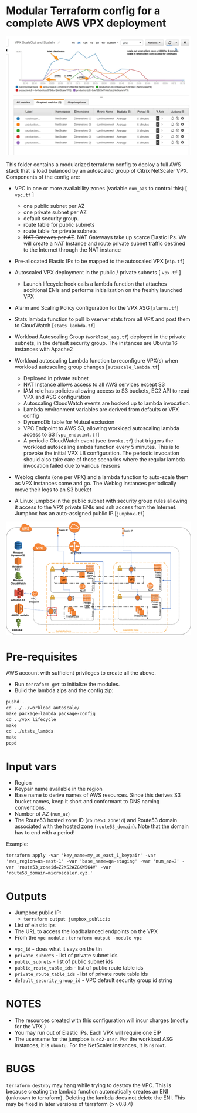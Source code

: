 # Modular Terraform config for a complete AWS VPX deployment

<img src="../../docs/vpx_scaleout_scalein.png" width="720"/>

This folder contains a modularized terraform config to deploy a full AWS stack that is load balanced by an autoscaled group of Citrix NetScaler VPX.
Components of the config are:

* VPC in one or more availability zones (variable `num_azs` to control this) [ `vpc.tf` ]
    - one public subnet per AZ
    - one private subnet  per AZ
    - default security group. 
    - route table for public subnets
    - route table for private subnets
    - ~~NAT Gateway per AZ~~. NAT Gateways take up scarce Elastic IPs. We will create a NAT Instance and route private subnet traffic destined to the Internet through the NAT instance

* Pre-allocated Elastic IPs to be mapped to the autoscaled VPX [`eip.tf`]
* Autoscaled VPX deployment in the public / private subnets  [ `vpx.tf` ]
    - Launch lifecycle hook calls a lambda function that attaches additional ENIs and performs initialization on the freshly launched VPX
* Alarm and Scaling Policy configuration for the VPX ASG [`alarms.tf`]
* Stats lambda function to pull lb vserver stats from all VPX and post them to CloudWatch [`stats_lambda.tf`]
* Workload Autoscaling Group (`workload_asg.tf`) deployed in the private subnets, in the default security group. The instances are Ubuntu 16 instances with Apache2
* Workload autoscaling Lambda function to reconfigure  VPX(s) when workload autoscaling group changes [`autoscale_lambda.tf`]
	- Deployed in private subnet 
	- NAT Instance allows access to all AWS services except S3
	- IAM role has policies allowing access to S3 buckets, EC2 API to read VPX and ASG configuration
	- Autoscaling CloudWatch events are hooked up to lambda invocation.
	- Lambda environment variables are derived from defaults or VPX config
	- DynamoDb table for Mutual exclusion
	- VPC Endpoint to AWS S3, allowing workload autoscaling lambda access to S3 [`vpc_endpoint.tf`]
	- A periodic CloudWatch event (see `invoke.tf`) that triggers the workload autoscaling ambda function every 5 minutes. This is to provoke the initial VPX LB configuration.  The periodic invocation should also take care of those scenarios where the regular lambda invocation failed due to various reasons 
* Weblog clients (one per VPX) and a lambda function to auto-scale them as VPX instances come and go. The Weblog instances periodically move their logs to an S3 bucket
* A Linux jumpbox in the public subnet with security group rules allowing it access to the VPX private ENIs and ssh access from the Internet. Jumpbox has an auto-assigned public IP.[`jumpbox.tf`]

<img src="../../docs/vpx_autoscale.png" width="720"/>

# Pre-requisites
AWS account with sufficient privileges to create all the above.
 
* Run `terraform get` to initialize the modules.
* Build the lambda zips and the config zip:


```
pushd .
cd ../../workload_autoscale/
make package-lambda package-config
cd ../vpx_lifecycle
make
cd ../stats_lambda
make
popd

```

# Input vars
* Region
* Keypair name available in the region 
* Base name to derive names of AWS resources. Since this derives S3 bucket names, keep it short and conformant to DNS naming conventions.
* Number of AZ (`num_az`)
* The Route53 hosted zone ID (`route53_zoneid`) and Route53 domain associated with the hosted zone (`route53_domain`). Note that the domain has to end with a period!

Example:

```
terraform apply -var 'key_name=my_us_east_1_keypair' -var 'aws_region=us-east-1' -var 'base_name=qa-staging' -var 'num_az=2' -var 'route53_zoneid=Z2KS2AZGXW564V' -var 'route53_domain=microscaler.xyz.'

```

# Outputs
* Jumpbox public IP:
  - `terraform output jumpbox_publicip`
* List of elastic ips
* The URL to access the loadbalanced endpoints on the VPX
* From the `vpc module` : `terraform output -module vpc`
 - `vpc_id` - does what it says on the tin
 - `private_subnets` - list of private subnet ids
 - `public_subnets` - list of public subnet ids
 - `public_route_table_ids` - list of public route table ids
 - `private_route_table_ids` - list of private route table ids
 - `default_security_group_id` - VPC default security group id string


# NOTES
* The resources created with this configuration will incur charges (mostly for the VPX )
* You may run out of Elastic IPs. Each VPX will require one EIP
* The username for the jumpbox is `ec2-user`. For the workload ASG instances, it is `ubuntu`. For the NetScaler instances, it is `nsroot`.

# BUGS
`terraform destroy` may hang while trying to destroy the VPC. This is because creating the lambda function automatically creates an ENI (unknown to terraform). Deleting the lambda does not delete the ENI. This may be fixed in later versions of terraform (> v0.8.4)
